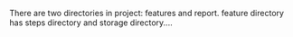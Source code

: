 There are two directories in project: features and report. feature directory has steps directory and storage directory....
